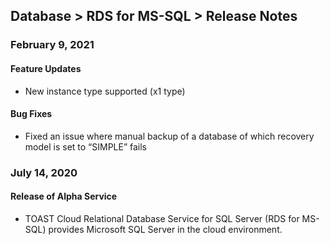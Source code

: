 ## Database > RDS for MS-SQL > Release Notes

### February 9, 2021

#### Feature Updates

* New instance type supported (x1 type)

#### Bug Fixes

* Fixed an issue where manual backup of a database of which recovery model is set to “SIMPLE” fails

### July 14, 2020

#### Release of Alpha Service 

* TOAST Cloud Relational Database Service for SQL Server (RDS for MS-SQL) provides Microsoft SQL Server in the cloud environment. 
